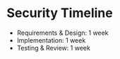 # Security Timeline

- Requirements & Design: 1 week
- Implementation: 1 week
- Testing & Review: 1 week
